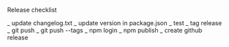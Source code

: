 Release checklist

_ update changelog.txt
_ update version in package.json
_ test
_ tag release
_ git push
_ git push --tags
_ npm login
_ npm publish
_ create github release
